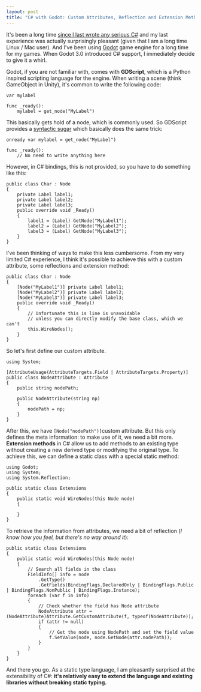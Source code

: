 ```yaml
---
layout: post
title: "C# with Godot: Custom Attributes, Reflection and Extension Method"
---
```


It's been a long time [since I last wrote any serious C#](http://ruoyusun.com/2013/03/10/6-months-with-c-sharp.html) and my last experience was actually surprisingly pleasant (given that I am a long time Linux / Mac user). And I've been using [Godot](https://godotengine.org/) game engine for a long time for my games. When Godot 3.0 introduced C# support, I immediately decide to give it a whirl.

Godot, if you are not familiar with, comes with **GDScript**, which is a Python inspired scripting language for the engine. When writing a scene (think GameObject in Unity), it's common to write the following code:


    var mylabel

    func _ready():
        mylabel = get_node("MyLabel")


This basically gets hold of a node, which is commonly used. So GDScript provides a [syntactic sugar](http://docs.godotengine.org/en/3.0/getting_started/scripting/gdscript/gdscript_basics.html#onready-keyword) which basically does the same trick:


    onready var mylabel = get_node("MyLabel")

    func _ready():
        // No need to write anything here


However, in C# bindings, this is not provided, so you have to do something like this:


    public class Char : Node
    {
        private Label label1;
        private Label label2;
        private Label label3;
        public override void _Ready()
        {
            label1 = (Label) GetNode("MyLabel1");
            label2 = (Label) GetNode("MyLabel2");
            label3 = (Label) GetNode("MyLabel3");
        }
    }


I've been thinking of ways to make this less cumbersome. From my very limited C# experience, I think it's possible to achieve this with a custom attribute, some reflections and extension method:


    public class Char : Node
    {
        [Node("MyLabel1")] private Label label1;
        [Node("MyLabel2")] private Label label2;
        [Node("MyLabel3")] private Label label3;
        public override void _Ready()
        {
            // Unfortunate this is line is unavoidable 
            // unless you can directly modify the base class, which we can't
            this.WireNodes();
        }
    }


So let's first define our custom attribute.


    using System;

    [AttributeUsage(AttributeTargets.Field | AttributeTargets.Property)]
    public class NodeAttribute : Attribute
    {
        public string nodePath;

        public NodeAttribute(string np)
        {
            nodePath = np;
        }
    }


After this, we have `[Node("nodePath")]`custom attribute. But this only defines the meta information: to make use of it, we need a bit more. **Extension methods** in C# allow us to add methods to an existing type without creating a new derived type or modifying the original type. To achieve this, we can define a static class with a special static method:


    using Godot;
    using System;
    using System.Reflection;

    public static class Extensions
    {
        public static void WireNodes(this Node node)
        {

        }
    }


To retrieve the information from attributes, we need a bit of reflection (*I know how you feel, but there's no way around it*):


    public static class Extensions
    {
        public static void WireNodes(this Node node)
        {
            // Search all fields in the class
            FieldInfo[] info = node
                .GetType()
                .GetFields(BindingFlags.DeclaredOnly | BindingFlags.Public | BindingFlags.NonPublic | BindingFlags.Instance);
            foreach (var f in info)
            {
                // Check whether the field has Node attribute
                NodeAttribute attr = (NodeAttribute)Attribute.GetCustomAttribute(f, typeof(NodeAttribute));
                if (attr != null)
                {
                    // Get the node using NodePath and set the field value
                    f.SetValue(node, node.GetNode(attr.nodePath));
                }
            }
        }
    }

And there you go. As a static type language, I am pleasantly surprised at the extensibility of C#: **it's relatively easy to extend the language and existing libraries without breaking static typing.**